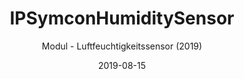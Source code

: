---
title: IPSymconHumiditySensor
date: 2019-08-15
subtitle: Modul - Luftfeuchtigkeitssensor (2019)
link: https://github.com/Wilkware/IPSymconHumiditySensor
image: https://opengraph.githubassets.com/daf0ef25109f05189f03f65d63ec510927939bb63a5942b96d891128e075120c/Wilkware/IPSymconHumiditySensor
---